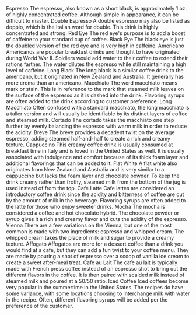 Espresso
    The espresso, also known as a short black, is approximately 1 oz. of highly concentrated coffee. Although simple in appearance, it can be difficult to master.
Double Espresso
    A double espresso may also be listed as doppio, which is the Italian word for double. This drink is highly concentrated and strong.
Red Eye
    The red eye's purpose is to add a boost of caffeine to your standard cup of coffee.
Black Eye
    The black eye is just the doubled version of the red eye and is very high in caffeine.
Americano
    Americanos are popular breakfast drinks and thought to have originated during World War II. Soldiers would add water to their coffee to extend their rations farther. The water dilutes the espresso while still maintaining a high level of caffeine.
Long Black
    The long black is a similar coffee drink to the americano, but it originated in New Zealand and Australia. It generally has more crema than an americano.
Macchiato
    The word macchiato means mark or stain. This is in reference to the mark that steamed milk leaves on the surface of the espresso as it is dashed into the drink. Flavoring syrups are often added to the drink according to customer preference.
Long Macchiato
    Often confused with a standard macchiato, the long macchiato is a taller version and will usually be identifiable by its distinct layers of coffee and steamed milk.
Cortado
    The cortado takes the macchiato one step further by evenly balancing the espresso with warm milk in order to reduce the acidity.
Breve
    The breve provides a decadent twist on the average espresso, adding steamed half-and-half to create a rich and creamy texture.
Cappuccino
    This creamy coffee drink is usually consumed at breakfast time in Italy and is loved in the United States as well. It is usually associated with indulgence and comfort because of its thick foam layer and additional flavorings that can be added to it.
Flat White
    A flat white also originates from New Zealand and Australia and is very similar to a cappuccino but lacks the foam layer and chocolate powder. To keep the drink creamy rather than frothy, steamed milk from the bottom of the jug is used instead of from the top.
Cafe Latte
    Cafe lattes are considered an introductory coffee drink since the acidity and bitterness of coffee are cut by the amount of milk in the beverage. Flavoring syrups are often added to the latte for those who enjoy sweeter drinks.
Mocha
    The mocha is considered a coffee and hot chocolate hybrid. The chocolate powder or syrup gives it a rich and creamy flavor and cuts the acidity of the espresso.
Vienna
    There are a few variations on the Vienna, but one of the most common is made with two ingredients: espresso and whipped cream. The whipped cream takes the place of milk and sugar to provide a creamy texture.
Affogato
    Affogatos are more for a dessert coffee than a drink you would find at a cafe, but they can add a fun twist to your coffee menu. They are made by pouring a shot of espresso over a scoop of vanilla ice cream to create a sweet after-meal treat.
Cafe au Lait
    The cafe au lait is typically made with French press coffee instead of an espresso shot to bring out the different flavors in the coffee. It is then paired with scalded milk instead of steamed milk and poured at a 50/50 ratio.
Iced Coffee
    Iced coffees become very popular in the summertime in the United States. The recipes do have some variance, with some locations choosing to interchange milk with water in the recipe. Often, different flavoring syrups will be added per the preference of the customer.